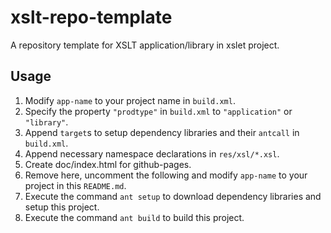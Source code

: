 # xslt-repo-template

A repository template for XSLT application/library in xslet project.

## Usage

1. Modify `app-name` to your project name in `build.xml`.
2. Specify the property `"prodtype"` in `build.xml` to `"application"` or `"library"`.
3. Append `target`s to setup dependency libraries and their `antcall` in `build.xml`.
4. Append necessary namespace declarations in `res/xsl/*.xsl`.
5. Create doc/index.html for github-pages.
6. Remove here, uncomment the following and modify `app-name` to your project in this `README.md`.
7. Execute the command `ant setup` to download dependency libraries and setup this project.
8. Execute the command `ant build` to build this project.

<!--

# [app-name][repo-url] [![Version][ver-image]][api-url] [![Github.io][io-image]][io-url] [![MIT License][mit-image]][mit-url]


## Namespace

`xmlns:prefix="https://github.com/xslet/year/app-name"`


## API

The API document of this program is [here][api-url].


## Usage

The document about usage of app-name is [here][usage-url].


## License

Copyright &copy; 2022 Takayuki Sato

This program is free software under [MIT][mit-url] License.
See the file LICENSE in this distribution for more details.


[repo-url]: https://github.com/xslet/app-name
[io-image]: https://img.shields.io/badge/HP-github.io-ff8888.svg
[io-url]: https://xslet.github.io/app-name
[ver-image]: https://img.shields.io/badge/version-0.1.0-blue.svg
[mit-image]: https://img.shields.io/badge/license-MIT-green.svg
[mit-url]: https://opensource.org/licenses/MIT
[api-url]: https://xslet.github.io/app-name/api/app-name.xml
[usage-url]: https://xslet.github.io/app-name/#usage

-->
